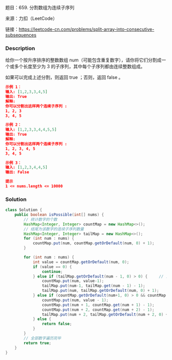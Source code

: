 题目：659. 分割数组为连续子序列

来源：力扣（LeetCode）

链接：https://leetcode-cn.com/problems/split-array-into-consecutive-subsequences

### Description

给你一个按升序排序的整数数组 num（可能包含重复数字），请你将它们分割成一个或多个长度至少为 3 的子序列，其中每个子序列都由连续整数组成。

如果可以完成上述分割，则返回 true ；否则，返回 false 。

 ```json
 示例 1：
 输入: [1,2,3,3,4,5]
 输出: True
 解释:
 你可以分割出这样两个连续子序列 : 
 1, 2, 3
 3, 4, 5
 
 示例 2：
 输入: [1,2,3,3,4,4,5,5]
 输出: True
 解释:
 你可以分割出这样两个连续子序列 : 
 1, 2, 3, 4, 5
 3, 4, 5
 
 示例 3：
 输入: [1,2,3,4,4,5]
 输出: False
 
 提示
 1 <= nums.length <= 10000
 ```



### Solution
```java
class Solution {
    public boolean isPossible(int[] nums) {
        // 统计数字的个数
        HashMap<Integer, Integer> countMap = new HashMap<>();
        // 结尾为该数字的连续子序列数量
        HashMap<Integer, Integer> tailMap = new HashMap<>();
        for (int num : nums) {
            countMap.put(num, countMap.getOrDefault(num, 0) + 1);
        }

        for (int num : nums) {
            int value = countMap.getOrDefault(num, 0);
            if (value == 0) {
                continue;
            } else if (tailMap.getOrDefault(num - 1, 0) > 0) {     // 当前数字可以拼接在已有的序列中
                countMap.put(num, value-1);
                tailMap.put(num-1, tailMap.get(num - 1) - 1);
                tailMap.put(num, tailMap.getOrDefault(num, 0) + 1);
            } else if (countMap.getOrDefault(num+1, 0) > 0 && countMap.getOrDefault(num+2, 0) > 0) {    // 当前数字可以与后面的数字形成连续序列
                countMap.put(num, value - 1);
                countMap.put(num + 1, countMap.get(num + 1) - 1);
                countMap.put(num + 2, countMap.get(num + 2) - 1);
                tailMap.put(num + 2, tailMap.getOrDefault(num + 2, 0) + 1);
            } else {
                return false;
            }
        }
        // 全部数字遍历完毕
        return true;
    }
}
```


